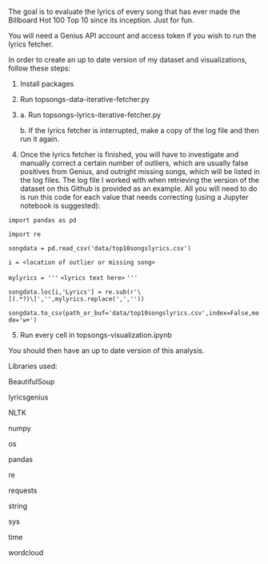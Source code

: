 The goal is to evaluate the lyrics of every song that has ever made the Billboard Hot 100 Top 10 since its inception. Just for fun.

You will need a Genius API account and access token if you wish to run the lyrics fetcher.

In order to create an up to date version of my dataset and visualizations, follow these steps:

1) Install packages

2) Run topsongs-data-iterative-fetcher.py

3.
	a. Run topsongs-lyrics-iterative-fetcher.py

	b. If the lyrics fetcher is interrupted, make a copy of the log file and then run it again.

4) Once the lyrics fetcher is finished, you will have to investigate and manually correct a certain number of outliers, which are usually false positives from Genius, and outright missing songs, which will be listed in the log files. The log file I worked with when retrieving the version of the dataset on this Github is provided as an example. All you will need to do is run this code for each value that needs correcting (using a Jupyter notebook is suggested):

`import pandas as pd`

`import re`

`songdata = pd.read_csv('data/top10songslyrics.csv')`

`i = <location of outlier or missing song>`

`mylyrics = '''`
`<lyrics text here>`
`'''`

`songdata.loc[i,'Lyrics'] = re.sub(r'\[(.*?)\]','',mylyrics.replace(',',''))`

`songdata.to_csv(path_or_buf='data/top10songslyrics.csv',index=False,mode='w+')`

5) Run every cell in topsongs-visualization.ipynb

You should then have an up to date version of this analysis.

Libraries used:

BeautifulSoup

lyricsgenius

NLTK

numpy

os

pandas

re

requests

string

sys

time

wordcloud